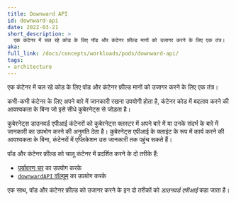```yaml
---
title: Downward API
id: downward-api
date: 2022-03-21
short_description: >
  एक कंटेनर में चल रहे कोड के लिए पॉड और कंटेनर फ़ील्ड मानों को उजागर करने के लिए एक तंत्र।
aka:
full_link: /docs/concepts/workloads/pods/downward-api/
tags:
- architecture
---
```

एक कंटेनर में चल रहे कोड के लिए पॉड और कंटेनर फ़ील्ड मानों को उजागर करने के लिए एक तंत्र।

<!--more-->

कभी-कभी कंटेनर के लिए अपने बारे में जानकारी रखना उपयोगी होता है, कंटेनर कोड में बदलाव करने की आवश्यकता के बिना जो इसे सीधे कुबेरनेट्स से जोड़ता है।

कुबेरनेट्स डाउनवर्ड एपीआई कंटेनरों को कुबेरनेट्स क्लस्टर में अपने बारे में या उनके संदर्भ के बारे में जानकारी का उपभोग करने की अनुमति देता है। कुबेरनेट्स एपीआई के क्लाइंट के रूप में कार्य करने की आवश्यकता के बिना, कंटेनरों में एप्लिकेशन उस जानकारी तक पहुंच सकते हैं।

पॉड और कंटेनर फ़ील्ड को चालू कंटेनर में प्रदर्शित करने के दो तरीके हैं:

- [पर्यावरण चर](/docs/tasks/inject-data-application/environment-variable-expose-pod-information/) का उपयोग करके
- [`downwardAPI` वॉल्यूम](/docs/tasks/inject-data-application/downward-api-volume-expose-pod-information/) का उपयोग करके

एक साथ, पॉड और कंटेनर फ़ील्ड को उजागर करने के इन दो तरीकों को _डाउनवर्ड एपीआई_ कहा जाता है।